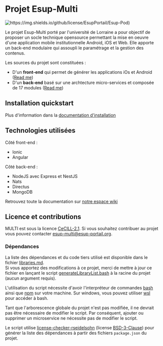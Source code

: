 # Projet Esup-Multi

![https://img.shields.io/github/license/EsupPortail/Esup-Pod)](https://img.shields.io/badge/License-CeCILL%202.1-orange)

Le projet Esup-Multi porté par l'université de Lorraine a pour objectif de proposer un socle technique opensource permettant la mise en oeuvre d'une application mobile institutionnelle Android, iOS et Web. Elle apporte un back-end modulaire qui assoupli le paramétrage et la gestion des contenus.

Les sources du projet sont constituées :

- D'un **front-end** qui permet de générer les applications iOs et Android ([Read me](dev/user-frontend-ionic/README.md))
- D'un **back-end** basé sur une archtecture micro-services et composée de 17 modules ([Read me](dev/user-backend-nest/README.md))

## Installation quickstart

Plus d'information dans la [documentation d'installation](https://www.esup-portail.org/wiki/x/F4DoTw)

## Technologies utilisées

Côté front-end :

- Ionic
- Angular

Côté back-end :
- NodeJS avec Express et NestJS
- Nats
- Directus
- MongoDB

Retrouvez toute la documentation sur [notre espace wiki](https://www.esup-portail.org/wiki/x/EYDoTw)

## Licence et contributions

MULTI est sous la licence [CeCILL-2.1](LICENCE). Si vous souhaitez contribuer au projet vous pouvez contacter [esup-multi@esup-portail.org](mailto:esup-multi@esup-portail.org).

### Dépendances

La liste des dépendances et du code tiers utilisé est disponible
dans le fichier [libraries.md](libraries.md).\
Si vous apportez des modifications à ce projet, merci de mettre à jour
ce fichier en lançant le script [generateLibraryList.bash](generateLibraryList.bash)
à la racine du projet (aucun argument requis).

L'utilisation du script nécessite d'avoir l'interpréteur de commandes
[bash](https://www.gnu.org/software/bash/) ainsi que [npm](https://www.npmjs.com/)
sur votre machine. Sur windows, vous pouvez utiliser
[wsl](https://docs.microsoft.com/fr-fr/windows/wsl/install-win10) pour accéder à bash.

Tant que l'arborescence globale du projet n'est pas modifiée, il ne devrait
pas être nécessaire de modifier le script. Par conséquent, ajouter ou supprimer
un microservice ne nécessite pas de modifier le script.

Le script utilise [license-checker-rseidelsohn](https://www.npmjs.com/package/license-checker-rseidelsohn)
(license [BSD-3-Clause](https://spdx.org/licenses/BSD-3-Clause.html))
pour générer la liste des dépendances à partir des fichiers `package.json`
du projet.
